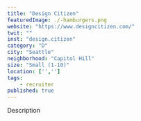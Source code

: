 ```yaml
---
title: "Design Citizen"
featuredImage: ./-hamburgers.png
website: "https://www.designcitizen.com/"
twit: ""
inst: "design.citizen"
category: "D"
city: "Seattle"
neighborhood: "Capitol Hill"
size: "Small (1-10)"
location: ['','']
tags:
    - recruiter
published: true
---
```


Description
